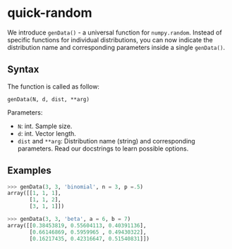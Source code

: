 # quick-random

We introduce `genData()` - a universal function for `numpy.random`. Instead of specific functions for
individual distributions, you can now indicate the distribution name and corresponding parameters inside
a single `genData()`.

## Syntax

The function is called as follow:

```
genData(N, d, dist, **arg)
```

Parameters:
- `N`: int. Sample size.
- `d`: int. Vector length.
- `dist` and `**arg`: Distribution name (string) and
  corresponding parameters. Read our docstrings to
  learn possible options.

## Examples

```python
>>> genData(3, 3, 'binomial', n = 3, p =.5)
array([[1, 1, 1],
       [1, 1, 2],
       [3, 1, 1]])
```

```python
>>> genData(3, 3, 'beta', a = 6, b = 7)
array([[0.38453819, 0.55604113, 0.40391136],
       [0.66146869, 0.5959965 , 0.49430322],
       [0.16217435, 0.42316647, 0.51540831]])

```
